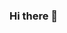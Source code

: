 ### Hi there 👋

<!--
**niravbhuva99/NiravBhuva99** is a ✨ _special_ ✨ repository because its `README.md` (this file) appears on your GitHub profile.

i'm Nirav from india, and I'm in my third year of studies towards a bachelor's in Computer Science. a passionate self-taught web developer. I really enjoy Learning language and frameworks like React and React native.

i am also an open-source enthusiast and maintainer. i learned a lot from the open-source community and i love how collaboration and knowledge sharing happened through open-source.

[![Anurag's GitHub stats](https://github-readme-stats.vercel.app/api?username=niravbhuva99](https://github.com/anuraghazra/github-readme-stats)
Here are some ideas to get you started:
 🔭 I’m currently working on ... improving my web development skills more efficiently.
- 🌱 I’m currently learning ...react.js,SQL,python
- 👯 I’m looking to collaborate on ...react.js
- 🤔 I’m looking for help with ...SQL,python
- 💬 Ask me about ...Anything
- 📫 How to reach me: ...email
- 😄 Pronouns: ...He/him
- ⚡ Fun fact: ...
